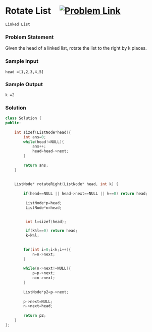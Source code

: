 
# Rotate List &ensp;  [![Problem Link](https://img.shields.io/badge/-LeetCode-FFA116?style=for-the-badge&logo=LeetCode&logoColor=black)](https://leetcode.com/problems/rotate-list/)

```
Linked List
``` 
### Problem Statement 
Given the head of a linked list, rotate the list to the right by k places.

### Sample Input
```
head =[1,2,3,4,5]
```
### Sample Output
```
k =2

```

### Solution
```cpp
class Solution {
public:
    
    int sizef(ListNode*head){
        int ans=0;
        while(head!=NULL){
            ans++;
            head=head->next;
        }
        
        return ans;
    }
    
    
    ListNode* rotateRight(ListNode* head, int k) {
        
        if(head==NULL || head->next==NULL || k==0) return head;
        
         ListNode*p=head;
         ListNode*n=head;

         
         int l=sizef(head);

         if(k%l==0) return head; 
         k=k%l;
        
        
        for(int i=0;i<k;i++){
            n=n->next;
        }
        
        while(n->next!=NULL){
            p=p->next;
            n=n->next;
        }
        
        ListNode*p2=p->next;
        
        p->next=NULL;
        n->next=head;
         
        return p2;
    }
};
```